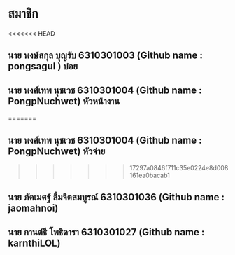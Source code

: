# สมาชิก
<<<<<<< HEAD
## นาย พงษ์สกุล บุญรับ 6310301003 (Github name : pongsagul ) บ๋อย
## นาย พงศ์เทพ นุชเวช 6310301004 (Github name : PongpNuchwet) หัวหน้างาน
=======

## นาย พงศ์เทพ นุชเวช 6310301004 (Github name : PongpNuchwet) หัวจ่าย
>>>>>>> 17297a0846f711c35e0224e8d008161ea0bacab1
## นาย ภัคเมศฐ์ ลิ้มจิตสมบูรณ์ 6310301036 (Github name : jaomahnoi)
## นาย กานต์ธี โพธิดารา 6310301027 (Github name : karnthiLOL)